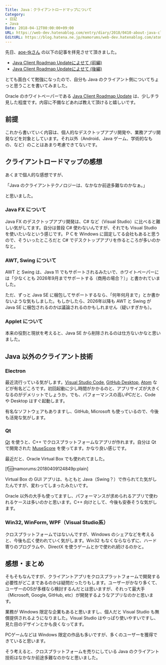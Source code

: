 ```yaml
---
Title: Java：クライアントロードマップについて
Category:
- 日記
- Java
Date: 2018-04-12T00:00:00+09:00
URL: https://web-dev.hatenablog.com/entry/diary/2018/0410-about-java-client-roadmap
EditURL: https://blog.hatena.ne.jp/mamorums/web-dev.hatenablog.com/atom/entry/17391345971633563297
---
```


先日、[aoe-tkさん](http://aoe-tk.hatenablog.com/about) の以下の記事を拝見させて頂きました。

- [Java Client Roadmap Updateによせて (前編)](http://aoe-tk.hatenablog.com/entry/2018/03/11/203708)
- [Java Client Roadmap Updateによせて (後編)](http://aoe-tk.hatenablog.com/entry/2018/03/18/185144)

とても面白くて勉強になったので、自分も Java のクライアント側についてちょっと思うことを書いてみました。

Oracle のホワイトペーパーである [Java Client Roadmap Update](http://www.oracle.com/technetwork/java/javase/javaclientroadmapupdate2018mar-4414431.pdf) は、少しチラ見した程度です。内容に不備などあれば教えて頂けると嬉しいです。


## 前提
これから書いていく内容は、個人的なデスクトップアプリ開発や、業務アプリ開発などを対象としています。それ以外（Android、Java ゲーム、学術的なもの、など）のことはあまり考慮できてないです。


## クライアントロードマップの感想
あくまで個人的な感想ですが、

「Java のクライアントテクノロジーは、なかなか前途多難なのかなぁ。」

と思いました。

### Java FX について
Java FX のデスクトップアプリ開発は、C# など（Visual Studio）に比べると難しい気がしてます。自分は普段 C# 使わないんですが、それでも Visual Studio を使いたいなという感じです。ＰＣを Windows に固定してる会社もあると思うので、そういったところだと C# でデスクトップアプリを作るところが多いのかなと。

### AWT, Swing について
AWT と Swing は、Java 11 でもサポートされるみたいで、ホワイトペーパーには「少なくとも 2026年9月までサポートする（商用の場合？）」と書かれていました。

ただ、ずっと Java SE に梱包してサポートするなら、「何年何月まで」とか書かないような気もしました。もしかしたら、2026年以降も AWT と Swing が Java SE に梱包されるのかは議論されるのかもしれません（疑いすぎかも）。

### Applet について
本来の役割と現状を考えると、Java SE から削除されるのは仕方ないかなと思いました。


## Java 以外のクライアント技術
### Electron
最近流行っている気がします。[Visual Studio Code](https://code.visualstudio.com/), [GitHub Desktop](https://desktop.github.com/), [Atom](https://atom.io/) などが有名どころです。初回起動に少し時間がかかるのと、アプリサイズが大きくなるのがデメリットでしょうか。でも、パフォーマンスの高いPCだと、Code や Desktop はすぐ起動します。

有名なソフトウェアもありますし、GitHub, Microsoft も使っているので、今後も活発な気がします。


### Qt
[Qt](https://ja.wikipedia.org/wiki/Qt) を使うと、C++ でクロスプラットフォームなアプリが作れます。自分は Qt で開発された [MuseScore](https://musescore.org/) を使ってます。かなり良い感じです。

最近だと、Oracle Virtual Box でも使われてました。

[f:id:mamorums:20180409124849p:plain]

Virtual Box の GUI アプリは、もともと Java（Swing？）で作られてた気がしたんですが、変わってしまったみたいです。

Oracle 以外の大手も使ってますし、パフォーマンスが求められるアプリで使われるケースは多いのかと思います。C++ 向けとして、今後も安泰そうな気がします。


### Win32, WinForm, WPF（Visual Studio系）
クロスプラットフォームではないんですが、Windows のシェアなどを考えると、今後も広く使われていく気がします。Win32 もなくならならずに、ハード寄りのプログラムや、DirectX を使うゲームとかで使われ続けるのかと。


## 感想・まとめ
そもそもなんですが、クライアントアプリをクロスプラットフォームで開発する必要性がどこまであるのかは疑問だったりもします。ユーザーがかなり多くて、ユーザーのOSが多様なら検討するんだとは思いますが、それって最大手（Microsoft, Google, GitHub, etc）が開発するようなアプリなのかと思います。

業務が Windows 限定な企業もあると思いますし、個人だと Visual Studio も無償提供されるようになりました。Visual Studio はやっぱり使いやすいですし、見た目のデザインとかも良くなってます。

PCゲームなどは Windows 限定の作品も多いですが、多くのユーザーを獲得できていると思います。

そう考えると、クロスプラットフォームを売りにしている Java のクライアント技術はなかなか前途多難なのかなと思いました。
